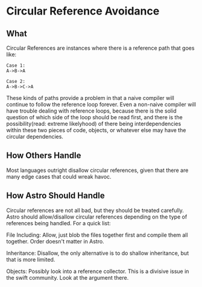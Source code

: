 # Circular Reference Avoidance

## What

Circular References are instances where there is a reference path that goes like: 
```
Case 1:
A->B->A 

Case 2:
A->B->C->A
```
These kinds of paths provide a problem in that a naive compiler will continue to follow the reference loop forever. Even a non-naive compiler will have trouble dealing with reference loops, because there is the solid question of which side of the loop should be read first, and there is the possibility(read: extreme likelyhood) of there being interdependencies within these two pieces of code, objects, or whatever else may have the circular dependencies.

## How Others Handle

Most languages outright disallow circular references, given that there are many edge cases that could wreak havoc.

## How Astro Should Handle

Circular references are not all bad, but they should be treated carefully. Astro should allow/disallow circular references depending on the type of references being handled. For a quick list:

File Including: Allow, just blob the files together first and compile them all together. Order doesn't matter in Astro.

Inheritance: Disallow, the only alternative is to do shallow inheritance, but that is more limited.

Objects: Possibly look into a reference collector. This is a divisive issue in the swift community. Look at the argument there.






